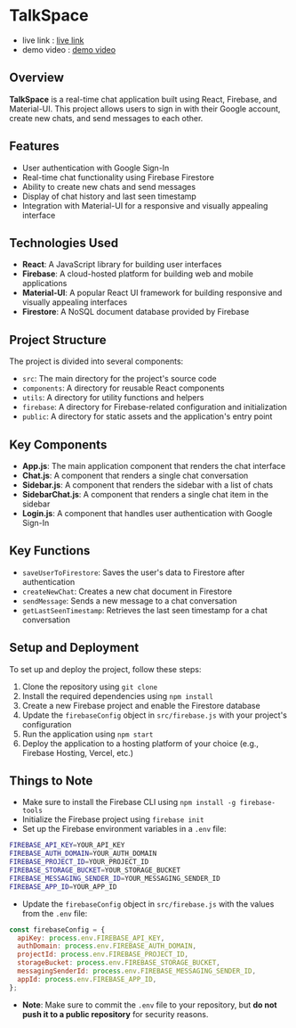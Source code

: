 # TalkSpace
- live link : [live link](talkspace-0510.web.app)
- demo video : [demo video](https://drive.google.com/file/d/1VrLj7tVRpgaouSZC3A1o-FDapOT_KI9M/view)
## Overview
**TalkSpace** is a real-time chat application built using React, Firebase, and Material-UI. This project allows users to sign in with their Google account, create new chats, and send messages to each other.

## Features
- User authentication with Google Sign-In
- Real-time chat functionality using Firebase Firestore
- Ability to create new chats and send messages
- Display of chat history and last seen timestamp
- Integration with Material-UI for a responsive and visually appealing interface

## Technologies Used
- **React**: A JavaScript library for building user interfaces
- **Firebase**: A cloud-hosted platform for building web and mobile applications
- **Material-UI**: A popular React UI framework for building responsive and visually appealing interfaces
- **Firestore**: A NoSQL document database provided by Firebase

## Project Structure
The project is divided into several components:

- `src`: The main directory for the project's source code
- `components`: A directory for reusable React components
- `utils`: A directory for utility functions and helpers
- `firebase`: A directory for Firebase-related configuration and initialization
- `public`: A directory for static assets and the application's entry point

## Key Components
- **App.js**: The main application component that renders the chat interface
- **Chat.js**: A component that renders a single chat conversation
- **Sidebar.js**: A component that renders the sidebar with a list of chats
- **SidebarChat.js**: A component that renders a single chat item in the sidebar
- **Login.js**: A component that handles user authentication with Google Sign-In

## Key Functions
- `saveUserToFirestore`: Saves the user's data to Firestore after authentication
- `createNewChat`: Creates a new chat document in Firestore
- `sendMessage`: Sends a new message to a chat conversation
- `getLastSeenTimestamp`: Retrieves the last seen timestamp for a chat conversation

## Setup and Deployment
To set up and deploy the project, follow these steps:

1. Clone the repository using `git clone`
2. Install the required dependencies using `npm install`
3. Create a new Firebase project and enable the Firestore database
4. Update the `firebaseConfig` object in `src/firebase.js` with your project's configuration
5. Run the application using `npm start`
6. Deploy the application to a hosting platform of your choice (e.g., Firebase Hosting, Vercel, etc.)

## Things to Note
- Make sure to install the Firebase CLI using `npm install -g firebase-tools`
- Initialize the Firebase project using `firebase init`
- Set up the Firebase environment variables in a `.env` file:

```bash
FIREBASE_API_KEY=YOUR_API_KEY
FIREBASE_AUTH_DOMAIN=YOUR_AUTH_DOMAIN
FIREBASE_PROJECT_ID=YOUR_PROJECT_ID
FIREBASE_STORAGE_BUCKET=YOUR_STORAGE_BUCKET
FIREBASE_MESSAGING_SENDER_ID=YOUR_MESSAGING_SENDER_ID
FIREBASE_APP_ID=YOUR_APP_ID
```



- Update the `firebaseConfig` object in `src/firebase.js` with the values from the `.env` file:


```javascript
const firebaseConfig = {
  apiKey: process.env.FIREBASE_API_KEY,
  authDomain: process.env.FIREBASE_AUTH_DOMAIN,
  projectId: process.env.FIREBASE_PROJECT_ID,
  storageBucket: process.env.FIREBASE_STORAGE_BUCKET,
  messagingSenderId: process.env.FIREBASE_MESSAGING_SENDER_ID,
  appId: process.env.FIREBASE_APP_ID,
};
```


- **Note**: Make sure to commit the `.env` file to your repository, but **do not push it to a public repository** for security reasons.




